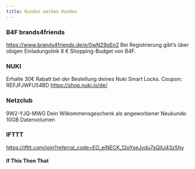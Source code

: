 ```yaml
---
title: Kunden werben Kunden
---
```

### B4F brands4friends
https://www.brands4friends.de/e/0wN29qEn2
Bei Registrierung gibt’s über obigen Einladungslink 8 € Shopping-Budget von B4F.

### NUKI
Erhalte 30€ Rabatt bei der Bestellung deines Nuki Smart Locks. 
Coupon: REFJFJWFU54BD 
https://shop.nuki.io/de/

### Netzclub
9W2-YJQ-MWG
Dein Wilkommensgeschenk als angeworbener Neukunde: 
10GB Datenvolumen 

### IFTTT
https://ifttt.com/join?referral_code=EO_eiNECK_12oYseJvdu7sQltJ43z5hy
#### If This Then That




